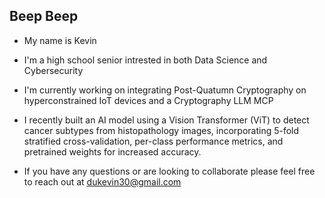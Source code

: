 ## Beep Beep

- My name is Kevin
- I'm a high school senior intrested in both Data Science and Cybersecurity

- I'm currently working on integrating Post-Quatumn Cryptography on hyperconstrained IoT devices and a Cryptography LLM MCP
- I recently built an AI model using a Vision Transformer (ViT) to detect cancer subtypes from histopathology images, incorporating 5-fold stratified cross-validation, per-class performance metrics, and pretrained weights for increased accuracy.
- If you have any questions or are looking to collaborate please feel free to reach out at dukevin30@gmail.com
<!--
**qyncist/qyncist** is a ✨ _special_ ✨ repository because its `README.md` (this file) appears on your GitHub profile.

Here are some ideas to get you started:

- 🔭 I’m currently working on ...
- 🌱 I’m currently learning ...
- 👯 I’m looking to collaborate on ...
- 🤔 I’m looking for help with ...
- 💬 Ask me about ...
- 📫 How to reach me: ...
- 😄 Pronouns: ...
- ⚡ Fun fact: ...
-->
